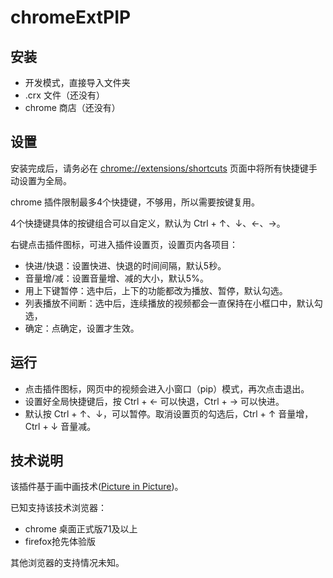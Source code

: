# chromeExtPIP

## 安装
* 开发模式，直接导入文件夹
* .crx 文件（还没有）
* chrome 商店（还没有）

## 设置
安装完成后，请务必在 [chrome://extensions/shortcuts](chrome://extensions/shortcuts) 页面中将所有快捷键手动设置为全局。

chrome 插件限制最多4个快捷键，不够用，所以需要按键复用。

4个快捷键具体的按键组合可以自定义，默认为 Ctrl + ↑、↓、←、→。

右键点击插件图标，可进入插件设置页，设置页内各项目：
* 快进/快退：设置快进、快退的时间间隔，默认5秒。
* 音量增/减：设置音量增、减的大小，默认5%。
* 用上下键暂停：选中后，上下的功能都改为播放、暂停，默认勾选。
* 列表播放不间断：选中后，连续播放的视频都会一直保持在小框口中，默认勾选，
* 确定：点确定，设置才生效。

## 运行
* 点击插件图标，网页中的视频会进入小窗口（pip）模式，再次点击退出。
* 设置好全局快捷键后，按 Ctrl + ← 可以快退，Ctrl + → 可以快进。
* 默认按 Ctrl + ↑、↓，可以暂停。取消设置页的勾选后，Ctrl + ↑ 音量增，Ctrl + ↓ 音量减。

## 技术说明
该插件基于画中画技术([Picture in Picture](https://w3c.github.io/picture-in-picture/))。

已知支持该技术浏览器：
- chrome 桌面正式版71及以上
- firefox抢先体验版

其他浏览器的支持情况未知。
